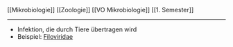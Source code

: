 [[Mikrobiologie]] [[Zoologie]] [[VO Mikrobiologie]] [[1. Semester]]

---

- Infektion, die durch Tiere übertragen wird
- Beispiel: [Filoviridae](Biologie-Bachelor/Mikrobiologie/Viren/Viren-als-Krankheitserreger/Humanpathogen/Beispiele-für-humanpathogene-Viren/Beispieliste:/ss-RNA-Viren/Filoviridae.md)  
